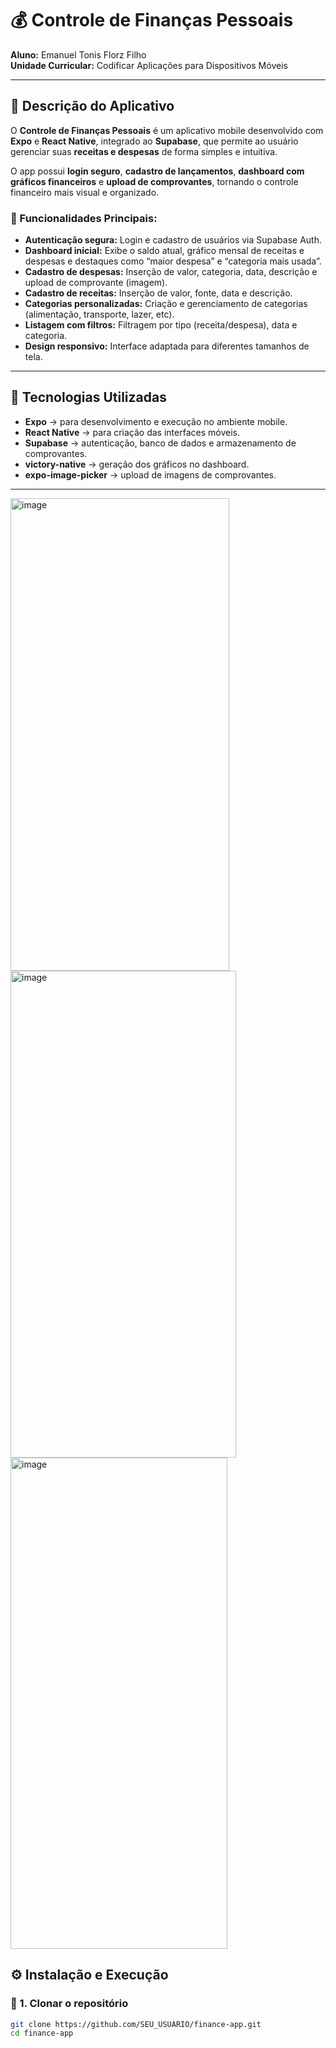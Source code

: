 # 💰 Controle de Finanças Pessoais

**Aluno:** Emanuel Tonis Florz Filho  
**Unidade Curricular:** Codificar Aplicações para Dispositivos Móveis

---

## 📱 Descrição do Aplicativo

O **Controle de Finanças Pessoais** é um aplicativo mobile desenvolvido com **Expo** e **React Native**, integrado ao **Supabase**, que permite ao usuário gerenciar suas **receitas e despesas** de forma simples e intuitiva.

O app possui **login seguro**, **cadastro de lançamentos**, **dashboard com gráficos financeiros** e **upload de comprovantes**, tornando o controle financeiro mais visual e organizado.

### 🔧 Funcionalidades Principais:
- **Autenticação segura:** Login e cadastro de usuários via Supabase Auth.
- **Dashboard inicial:** Exibe o saldo atual, gráfico mensal de receitas e despesas e destaques como “maior despesa” e “categoria mais usada”.
- **Cadastro de despesas:** Inserção de valor, categoria, data, descrição e upload de comprovante (imagem).
- **Cadastro de receitas:** Inserção de valor, fonte, data e descrição.
- **Categorias personalizadas:** Criação e gerenciamento de categorias (alimentação, transporte, lazer, etc).
- **Listagem com filtros:** Filtragem por tipo (receita/despesa), data e categoria.
- **Design responsivo:** Interface adaptada para diferentes tamanhos de tela.

---

## 🧩 Tecnologias Utilizadas

- **Expo** → para desenvolvimento e execução no ambiente mobile.
- **React Native** → para criação das interfaces móveis.
- **Supabase** → autenticação, banco de dados e armazenamento de comprovantes.
- **victory-native** → geração dos gráficos no dashboard.
- **expo-image-picker** → upload de imagens de comprovantes.

---
<img width="350" height="756" alt="image" src="https://github.com/user-attachments/assets/02a8cd9f-3e07-4505-839e-6798c58d9ec8" />
<img width="361" height="779" alt="image" src="https://github.com/user-attachments/assets/399aaa99-9993-43b1-bea1-bf3fc4d0950f" />
<img width="347" height="786" alt="image" src="https://github.com/user-attachments/assets/77b37e9e-93f4-46f0-b45c-57b4f933d225" />


## ⚙️ Instalação e Execução

### 🔹 1. Clonar o repositório
```bash
git clone https://github.com/SEU_USUARIO/finance-app.git
cd finance-app

